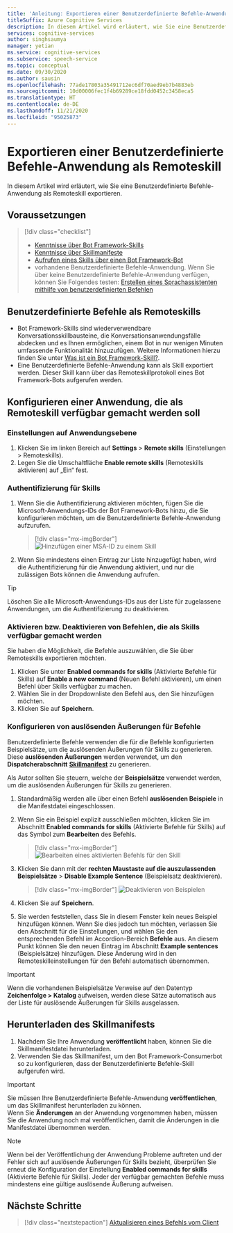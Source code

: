 ```yaml
---
title: 'Anleitung: Exportieren einer Benutzerdefinierte Befehle-Anwendung als Remoteskill – Speech-Dienst'
titleSuffix: Azure Cognitive Services
description: In diesem Artikel wird erläutert, wie Sie eine Benutzerdefinierte Befehle-Anwendung als Skill exportieren.
services: cognitive-services
author: singhsaumya
manager: yetian
ms.service: cognitive-services
ms.subservice: speech-service
ms.topic: conceptual
ms.date: 09/30/2020
ms.author: sausin
ms.openlocfilehash: 77ade17803a35491712ec6df70aed9eb7b4883eb
ms.sourcegitcommit: 10d00006fec1f4b69289ce18fdd0452c3458eca5
ms.translationtype: HT
ms.contentlocale: de-DE
ms.lasthandoff: 11/21/2020
ms.locfileid: "95025873"
---
```

# <a name="export-custom-commands-application-as-a-remote-skill"></a>Exportieren einer Benutzerdefinierte Befehle-Anwendung als Remoteskill

In diesem Artikel wird erläutert, wie Sie eine Benutzerdefinierte Befehle-Anwendung als Remoteskill exportieren.

## <a name="prerequisites"></a>Voraussetzungen
> [!div class="checklist"]
> * [Kenntnisse über Bot Framework-Skills](/azure/bot-service/skills-conceptual)
> * [Kenntnisse über Skillmanifeste](https://aka.ms/speech/cc-skill-manifest)
> * [Aufrufen eines Skills über einen Bot Framework-Bot](/azure/bot-service/skills-about-skill-consumers)
> * vorhandene Benutzerdefinierte Befehle-Anwendung. Wenn Sie über keine Benutzerdefinierte Befehle-Anwendung verfügen, können Sie Folgendes testen: [ Erstellen eines Sprachassistenten mithilfe von benutzerdefinierten Befehlen](quickstart-custom-commands-application.md)

## <a name="custom-commands-as-remote-skills"></a>Benutzerdefinierte Befehle als Remoteskills
* Bot Framework-Skills sind wiederverwendbare Konversationsskillbausteine, die Konversationsanwendungsfälle abdecken und es Ihnen ermöglichen, einem Bot in nur wenigen Minuten umfassende Funktionalität hinzuzufügen. Weitere Informationen hierzu finden Sie unter [Was ist ein Bot Framework-Skill?](https://microsoft.github.io/botframework-solutions/overview/skills/).
* Eine Benutzerdefinierte Befehle-Anwendung kann als Skill exportiert werden. Dieser Skill kann über das Remoteskillprotokoll eines Bot Framework-Bots aufgerufen werden.

## <a name="configure-an-application-to-be-exposed-as-a-remote-skill"></a>Konfigurieren einer Anwendung, die als Remoteskill verfügbar gemacht werden soll

### <a name="application-level-settings"></a>Einstellungen auf Anwendungsebene
1. Klicken Sie im linken Bereich auf **Settings** > **Remote skills** (Einstellungen > Remoteskills).
1. Legen Sie die Umschaltfläche **Enable remote skills** (Remoteskills aktivieren) auf „Ein“ fest.

### <a name="authentication-to-skills"></a>Authentifizierung für Skills
1. Wenn Sie die Authentifizierung aktivieren möchten, fügen Sie die Microsoft-Anwendungs-IDs der Bot Framework-Bots hinzu, die Sie konfigurieren möchten, um die Benutzerdefinierte Befehle-Anwendung aufzurufen.
      > [!div class="mx-imgBorder"]
      > ![Hinzufügen einer MSA-ID zu einem Skill](media/custom-commands/skill-add-msa-id.png)

1. Wenn Sie mindestens einen Eintrag zur Liste hinzugefügt haben, wird die Authentifizierung für die Anwendung aktiviert, und nur die zulässigen Bots können die Anwendung aufrufen.
> [!TIP]
>  Löschen Sie alle Microsoft-Anwendungs-IDs aus der Liste für zugelassene Anwendungen, um die Authentifizierung zu deaktivieren. 

 ### <a name="enabledisable-commands-to-be-exposed-as-skills"></a>Aktivieren bzw. Deaktivieren von Befehlen, die als Skills verfügbar gemacht werden

Sie haben die Möglichkeit, die Befehle auszuwählen, die Sie über Remoteskills exportieren möchten.

1. Klicken Sie unter **Enabled commands for skills** (Aktivierte Befehle für Skills) auf **Enable a new command** (Neuen Befehl aktivieren), um einen Befehl über Skills verfügbar zu machen.
1. Wählen Sie in der Dropdownliste den Befehl aus, den Sie hinzufügen möchten.
1. Klicken Sie auf **Speichern**.

### <a name="configure-triggering-utterances-for-commands"></a>Konfigurieren von auslösenden Äußerungen für Befehle
Benutzerdefinierte Befehle verwenden die für die Befehle konfigurierten Beispielsätze, um die auslösenden Äußerungen für Skills zu generieren. Diese **auslösenden Äußerungen** werden verwendet, um den **Dispatcherabschnitt** [**Skillmanifest**](https://microsoft.github.io/botframework-solutions/skills/handbook/manifest/) zu generieren.

Als Autor sollten Sie steuern, welche der **Beispielsätze** verwendet werden, um die auslösenden Äußerungen für Skills zu generieren.
1. Standardmäßig werden alle über einen Befehl **auslösenden Beispiele** in die Manifestdatei eingeschlossen.
1. Wenn Sie ein Beispiel explizit ausschließen möchten, klicken Sie im Abschnitt **Enabled commands for skills** (Aktivierte Befehle für Skills) auf das Symbol zum **Bearbeiten** des Befehls.
    > [!div class="mx-imgBorder"]
    > ![Bearbeiten eines aktivierten Befehls für den Skill](media/custom-commands/skill-edit-enabled-command.png)

1. Klicken Sie dann mit der **rechten Maustaste auf die auszulassenden Beispielsätze** > **Disable Example Sentence** (Beispielsatz deaktivieren).
    > [!div class="mx-imgBorder"]
    > ![Deaktivieren von Beispielen](media/custom-commands/skill-disable-example-sentences.png)

1. Klicken Sie auf **Speichern**.
1. Sie werden feststellen, dass Sie in diesem Fenster kein neues Beispiel hinzufügen können. Wenn Sie dies jedoch tun möchten, verlassen Sie den Abschnitt für die Einstellungen, und wählen Sie den entsprechenden Befehl im Accordion-Bereich **Befehle** aus. An diesem Punkt können Sie den neuen Eintrag im Abschnitt **Example sentences** (Beispielsätze) hinzufügen. Diese Änderung wird in den Remoteskilleinstellungen für den Befehl automatisch übernommen.

> [!IMPORTANT]
> Wenn die vorhandenen Beispielsätze Verweise auf den Datentyp **Zeichenfolge > Katalog** aufweisen, werden diese Sätze automatisch aus der Liste für auslösende Äußerungen für Skills ausgelassen. 

## <a name="download-skill-manifest"></a>Herunterladen des Skillmanifests
1. Nachdem Sie Ihre Anwendung **veröffentlicht** haben, können Sie die Skillmanifestdatei herunterladen.
1. Verwenden Sie das Skillmanifest, um den Bot Framework-Consumerbot so zu konfigurieren, dass der Benutzerdefinierte Befehle-Skill aufgerufen wird.
> [!IMPORTANT]
> Sie müssen Ihre Benutzerdefinierte Befehle-Anwendung **veröffentlichen**, um das Skillmanifest herunterladen zu können. </br>
> Wenn Sie **Änderungen** an der Anwendung vorgenommen haben, müssen Sie die Anwendung noch mal veröffentlichen, damit die Änderungen in die Manifestdatei übernommen werden.

> [!NOTE]
> Wenn bei der Veröffentlichung der Anwendung Probleme auftreten und der Fehler sich auf auslösende Äußerungen für Skills bezieht, überprüfen Sie erneut die Konfiguration der Einstellung **Enabled commands for skills** (Aktivierte Befehle für Skills). Jeder der verfügbar gemachten Befehle muss mindestens eine gültige auslösende Äußerung aufweisen.


## <a name="next-steps"></a>Nächste Schritte

> [!div class="nextstepaction"]
> [Aktualisieren eines Befehls vom Client](./how-to-custom-commands-update-command-from-client.md)
